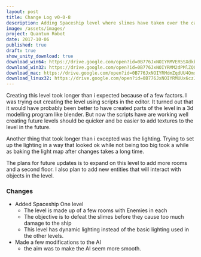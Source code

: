 ```yaml
---
layout: post
title: Change Log v0-0-8
description: Adding Spaceship level where slimes have taken over the cargo bay and storage rooms.
image: /assets/images/
project: Quantum Robot
date: 2017-10-06
published: true
draft: true
show_unity_download: true
download_win64: https://drive.google.com/open?id=0B776JxNOIYRMVER5SXdkbGFvdFE
download_win32: https://drive.google.com/open?id=0B776JxNOIYRMM2dPMlZQQXhDcW8
download_mac: https://drive.google.com/open?id=0B776JxNOIYRMdmZqdUU4QmxmWTg
download_linux32: https://drive.google.com/open?id=0B776JxNOIYRMUUx6czJpNzF6SU0
---
```


Creating this level took longer than i expected because of a few factors. I was trying out creating the level using scripts in the editor. It turned out that it would have probably been better to have created parts of the level in a 3d modelling program like blender. But now the scripts have are working well creating future levels should be quicker and be easier to add textures to the level in the future.

Another thing that took longer than i excepted was the lighting. Trying to set up the lighting in a way that looked ok while not being too big took a while as baking the light map after changes takes a long time.

The plans for future updates is to expand on this level to add more rooms and a second floor. I also plan to add new entities that will interact with objects in the level.

### Changes

* Added Spaceship One level
    * The level is made up of a few rooms with Enemies in each
    * The objective is to defeat the slimes before they cause too much damage to the ship
    * This level has dynamic lighting instead of the basic lighting used in the other levels.
* Made a few modifications to the AI
    * the aim was to make the AI seem more smooth.
